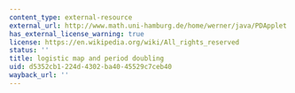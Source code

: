 ```yaml
---
content_type: external-resource
external_url: http://www.math.uni-hamburg.de/home/werner/java/PDApplet.html
has_external_license_warning: true
license: https://en.wikipedia.org/wiki/All_rights_reserved
status: ''
title: logistic map and period doubling
uid: d5352cb1-224d-4302-ba40-45529c7ceb40
wayback_url: ''
---
```

